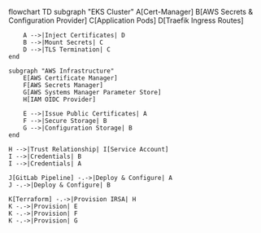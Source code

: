 flowchart TD
    subgraph "EKS Cluster"
        A[Cert-Manager]
        B[AWS Secrets & Configuration Provider]
        C[Application Pods]
        D[Traefik Ingress Routes]
        
        A -->|Inject Certificates| D
        B -->|Mount Secrets| C
        D -->|TLS Termination| C
    end
    
    subgraph "AWS Infrastructure"
        E[AWS Certificate Manager]
        F[AWS Secrets Manager]
        G[AWS Systems Manager Parameter Store]
        H[IAM OIDC Provider]
        
        E -->|Issue Public Certificates| A
        F -->|Secure Storage| B
        G -->|Configuration Storage| B
    end
    
    H -->|Trust Relationship| I[Service Account]
    I -->|Credentials| B
    I -->|Credentials| A
    
    J[GitLab Pipeline] -.->|Deploy & Configure| A
    J -.->|Deploy & Configure| B
    
    K[Terraform] -.->|Provision IRSA| H
    K -.->|Provision| E
    K -.->|Provision| F
    K -.->|Provision| G
